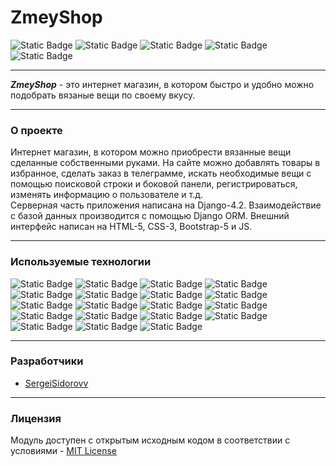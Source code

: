 # ZmeyShop
![Static Badge](https://img.shields.io/badge/python-3.10-geen)
![Static Badge](https://img.shields.io/badge/pip-24.0-geen)
![Static Badge](https://img.shields.io/badge/license-MIT-geen)
![Static Badge](https://img.shields.io/badge/version-1.0-geen)
![Static Badge](https://img.shields.io/badge/coverage-97-geen)
___

***ZmeyShop*** - это интернет магазин, в котором быстро и удобно можно подобрать вязаные вещи по своему вкусу.
___
### **О проекте**
Интернет магазин, в котором можно приобрести вязанные вещи сделанные собственными руками.
На сайте можно добавлять товары в избранное, сделать заказ в телеграмме, искать необходимые вещи с помощью поисковой строки и боковой панели, регистрироваться, изменять информацию о пользователе и т.д. \
Серверная часть приложения написана на Django-4.2. Взаимодействие с базой данных производится с помощью Django ORM. Внешний интерфейс написан на HTML-5, CSS-3, Bootstrap-5 и JS.  
___
### **Используемые технологии**
![Static Badge](https://img.shields.io/badge/python-3.10-blue)
![Static Badge](https://img.shields.io/badge/django-4.2-blue)
![Static Badge](https://img.shields.io/badge/postgresql-15-blue)
![Static Badge](https://img.shields.io/badge/psycopg-3.1.18-blue)
![Static Badge](https://img.shields.io/badge/django_orm-4.2-blue)
![Static Badge](https://img.shields.io/badge/redis-5.0-blue)
![Static Badge](https://img.shields.io/badge/docker-25.0-blue)
![Static Badge](https://img.shields.io/badge/docker_compose-2.24-blue)
![Static Badge](https://img.shields.io/badge/coverage-7.4-blue)
![Static Badge](https://img.shields.io/badge/tests-unittest-blue)
![Static Badge](https://img.shields.io/badge/linting-pylint-blue)
![Static Badge](https://img.shields.io/badge/logs-logging-blue)
![Static Badge](https://img.shields.io/badge/mkdocs-1.5-blue)
![Static Badge](https://img.shields.io/badge/HTML-5-blue)
![Static Badge](https://img.shields.io/badge/CSS-3-blue)
![Static Badge](https://img.shields.io/badge/Bootstrap-5-blue)
![Static Badge](https://img.shields.io/badge/JS-ES6-blue)
![Static Badge](https://img.shields.io/badge/Pillow-10.1-blue)
![Static Badge](https://img.shields.io/badge/python_dotenv-1.0-blue)

____
### **Разработчики**
- [SergeiSidorovv](https://github.com/SergeiSidorovv)
___
### **Лицензия**
Модуль доступен с открытым исходным кодом в соответствии с условиями - [MIT License](https://github.com/SergeiSidorovv/zmey_shop/blob/main/LICENSE.txt)
